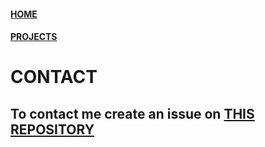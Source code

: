 #### [HOME](https://squibbywastaken.github.io/Squibby/index.html)
#### [PROJECTS](https://squibbywastaken.github.io/Squibby/projects.html)
# CONTACT
## To contact me create an issue on [THIS REPOSITORY](https://github.com/squibbywastaken/Squibby/issues/new)